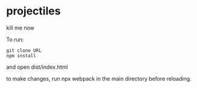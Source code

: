 # projectiles
kill me now

To run:
```
git clone URL
npm install
```
and open dist/index.html

to make changes, run npx webpack in the main directory before reloading.
